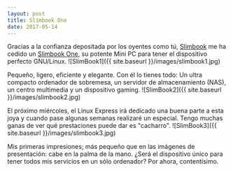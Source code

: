 ```yaml
---
layout: post
title: Slimbook One
date: 2017-05-14
---
```

Gracias a la confianza depositada por los oyentes como tú, [Slimbook](https://slimbook.es/) me ha cedido un [Slimbook One](https://slimbook.es/one-minipc-potente), su potente Mini PC para
tener el dispositivo perfecto GNU/Linux.
![SlimBook1]({{ site.baseurl }}/images/slimbook1.jpg)


Pequeño, ligero, eficiente y elegante. Con él lo tienes todo: Un ultra compacto ordenador de sobremesa, un servidor de almacenamiento (NAS), 
un centro multimedia y un dispositivo gaming.
![SlimBook2]({{ site.baseurl }}/images/slimbook2.jpg)

El próximo miércoles, el Linux Express irá dedicado una buena parte a esta joya y cuando pase algunas semanas realizaré 
un especial. Tengo muchas ganas de ver qué prestaciones puede dar es "cacharro". 
![SlimBook3]({{ site.baseurl }}/images/slimbook3.jpg)

Mis primeras impresiones; más pequeño que en las imágenes de presentación: cabe en la palma de la mano.
¿Será el dispositivo único para tener todos mis servicios en un sólo ordenador? Por ahora, contentísimo.
